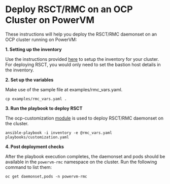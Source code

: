 Deploy RSCT/RMC on an OCP Cluster on PowerVM
=========

These instructions will help you deploy the RSCT/RMC daemonset on an OCP cluster running on PowerVM:

**1. Setting up the inventory**

Use the instructions provided [here](https://github.com/ocp-power-automation/ocp4-playbooks#setting-up-inventory) to setup the inventory for your cluster. For deploying RSCT, you would only need to set the bastion host details in the inventory.


**2. Set up the variables**

Make use of the sample file at examples/rmc_vars.yaml.

```
cp examples/rmc_vars.yaml .
```

**3. Run the playbook to deploy RSCT**

The ocp-customization [module](https://github.com/ocp-power-automation/ocp4-playbooks/tree/master/playbooks/roles/ocp-customization) is used to deploy RSCT/RMC daemonset on the cluster.

```
ansible-playbook -i inventory -e @rmc_vars.yaml playbooks/customization.yaml
```

**4. Post deployment checks**

After the playbook execution completes, the daemonset and pods should be available in the `powervm-rmc` namespace on the cluster. Run the following command to list them:

```
oc get daemonset,pods -n powervm-rmc
```
